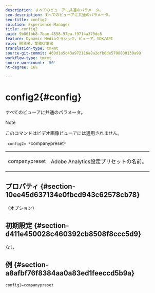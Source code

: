 ```yaml
---
description: すべてのビューアに共通のパラメータ。
seo-description: すべてのビューアに共通のパラメータ。
seo-title: config2
solution: Experience Manager
title: config2
uuid: 9b001bb8-7bae-4858-97ea-f9714a370dc8
feature: Dynamic Mediaクラシック，ビューア，SDK/API
role: 開発者、業務従事者
translation-type: tm+mt
source-git-commit: 469d1a5c43a972116a8a2efb0de5708800130a99
workflow-type: tm+mt
source-wordcount: '50'
ht-degree: 16%

---
```



# config2{#config}

すべてのビューアに共通のパラメータ。

>[!NOTE]
>
>このコマンドはビデオ画像ビューアには適用されません。

` config2= *`companypreset`*`

<table id="table_9B98C97485DD4DEB8A6ECBCE8DF6B886"> 
 <tbody> 
  <tr> 
   <td colname="col1"> <p> <span class="codeph"> <span class="varname"> companypreset</span> </span> </p> </td> 
   <td colname="col2"> <p> <span class="keyword">Adobe Analytics</span>設定プリセットの名前。 </p> </td> 
  </tr> 
 </tbody> 
</table>

## プロパティ {#section-10ee45d637134e0fbcd943c62578cb78}

（オプション）

## 初期設定 {#section-d411e450028c460392cb8508f8ccc5d9}

なし

## 例 {#section-a8afbf76f8384aa0a83ed1feeccd5b9a}

```
config2=companypreset
```

